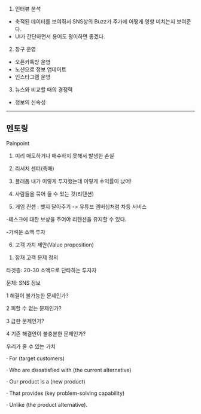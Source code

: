 1. 인터뷰 분석

- 축적된 데이터를 보여줘서 SNS상의 Buzz가 주가에 어떻게 영향 미치는지 보여준다.
- UI가 간단하면서 용어도 평이하면 좋겠다.

2. 창구 운영
- 오픈카톡방 운영
- 노션으로 정보 업데이트
- 인스타그램 운영

3. 뉴스와 비교할 때의 경쟁력
- 정보의 신속성

---

## 멘토링

Painpoint
1. 미리 매도하거나 매수하지 못해서 발생한 손실

2. 리서치 센터(촉매)

3. 플래폼
내가 이렇게 투자했는데 이렇게 수익률이 났어! 

4. 사람들을 묶어 둘 수 있는 것(리텐션)

5. 게임 컨셉 : 뱃지 달아주기 -> 유튜브 멤버십처럼 차등 서비스

-테스크에 대한 보상을 주어야 리텐션을 유지할 수 있다.

-가벼운 소액 투자

6. 고객 가치 제안(Value proposition)

1) 잠재 고객 문제 정의

타겟층: 20-30 소액으로 단타하는 투자자

문제: SNS 정보


1 해결이 불가능한 문제인가?

2 피할 수 없는 문제인가?

3 급한 문제인가?

4 기존 해결안이 불충분한 문제인가?


우리가 줄 수 있는 가치

· For (target customers)

· Who are dissatisfied with  (the current alternative)

·  Our product is a (new product)

· That provides (key problem-solving capability)

· Unlike (the product alternative).








